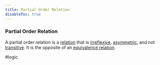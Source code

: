 ```yaml
---
title: Partial Order Relation
disableToc: true
---
```


### Partial Order Relation
A partial order relation is a [relation](relations.md) that is [irreflexive](irreflexive-relations.md), [asymmetric](partial-order-relation.md), and not [transitive](transitive-relations.md). It is the opposite of an [equivalence relation](equivalence-relation.md).

#logic 
